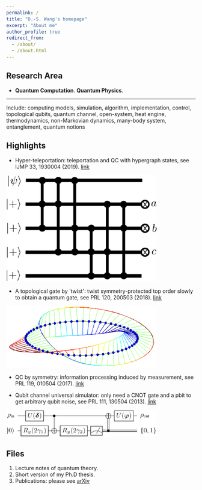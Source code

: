 ```yaml
---
permalink: /
title: "D.-S. Wang's homepage"
excerpt: "About me"
author_profile: true
redirect_from: 
  - /about/
  - /about.html
---
```



Research Area
------
* **Quantum Computation**.  **Quantum Physics**. 

------
Include: computing models, simulation, algorithm, implementation, control, topological qubits, quantum channel, open-system, heat engine, thermodynamics, non-Markovian dynamics, many-body system, entanglement, quantum notions

Highlights
------
* Hyper-teleportation: teleportation and QC with hypergraph states, see IJMP 33, 1930004 (2019). [link](10.1142/S0217979219300044)
<img src="/images/hyper-teleport.png" alt="/images/hyper-teleport" width="400"/>

* A topological gate by 'twist': twist symmetry-protected top order slowly to obtain a quantum gate, see PRL 120, 200503 (2018). [link](https://doi.org/10.1103/PhysRevLett.120.200503)
<img src="/images/twist.png" alt="/images/twist" width="400"/>

* QC by symmetry: information processing induced by measurement, see PRL 119, 010504 (2017). [link](https://doi.org/10.1103/PhysRevLett.119.010504) 

* Qubit channel universal simulator: only need a CNOT gate and a pbit to get arbitrary qubit noise, see PRL 111, 130504 (2013). [link](https://doi.org/10.1103/PhysRevLett.111.130504)
<img src="/images/qubit_channel.png" alt="/images/qubit_channel" width="400"/>


Files
------
1. Lecture notes of quantum theory.
1. Short version of my Ph.D thesis.
1. Publications: please see [arXiv](https://arxiv.org/list/quant-ph/new)
